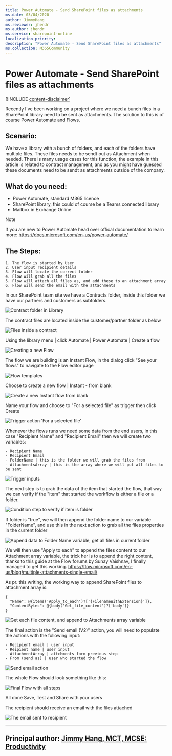 ```yaml
---
title: Power Automate - Send SharePoint files as attachments
ms.date: 03/04/2020
author: JimmyHang
ms.reviewer: jhendr
ms.author: jhendr
ms.service: sharepoint-online
localization_priority: 
description: "Power Automate - Send SharePoint files as attachments"
ms.collection: M365Community
---
```

# Power Automate - Send SharePoint files as attachments

[!INCLUDE [content-disclaimer](includes/content-disclaimer.md)]

Recently I've been working on a project where we need a bunch files in a SharePoint library need to be sent as attachments.
The solution to this is of course Power Automate and Flows.

## Scenario:
We have a library with a bunch of folders, and each of the folders have multiple files. These files needs to be sendt out as Attachment when needed. There is many usage cases for this function, the example in this article is related to contract management, and as you might have guessed these documents need to be sendt as attachments outside of the company. 

## What do you need:
* Power Automate, standard M365 licence
* SharePoint library, this could of course be a Teams connected library
* Mailbox in Exchange Online

> [!NOTE] 
> If you are new to Power Automate head over offical documentation to learn more: 
https://docs.microsoft.com/en-us/power-automate/


## The Steps:

	1. The flow is started by User
	2. User input recipient details
	3. Flow will locate the correct folder
	4. Flow will grab all the files
	5. Flow will attach all files as, and add these to an attachment array
	6. Flow will send the email with the attachments

In our SharePoint team site we have a Contracts folder, inside this folder we have our partners and customers as subfolders. 

![Contract folder in Library](media/power-automate-send-sharepoint-files-as-attachments/powerautomate-sendasattachment01.png)

The contract files are located inside the customer/partner folder as below

![Files inside a contract](media/power-automate-send-sharepoint-files-as-attachments/powerautomate-sendasattachment02.png)

Using the library menu | click Automate | Power Automate | Create a flow

![Creating a new Flow](media/power-automate-send-sharepoint-files-as-attachments/powerautomate-sendasattachment03.png)

The flow we are building is an Instant Flow, in the dialog click "See your flows" to navigate to the Flow editor page

![Flow templates](media/power-automate-send-sharepoint-files-as-attachments/powerautomate-sendasattachment04.png)

Choose to create a new flow | Instant - from blank

![Create a new Instant flow from blank](media/power-automate-send-sharepoint-files-as-attachments/powerautomate-sendasattachment05.png)

Name your flow and choose to "For a selected file" as trigger then click Create

![Trigger action 'For a selected file'](media/power-automate-send-sharepoint-files-as-attachments/powerautomate-sendasattachment06.png)


Whenever the flows runs we need some data from the end users, in this case "Recipient Name" and "Recipient Email" then we will create two variables:

    - Recipient Name
    - Recipient Email
	- FolderName | this is the folder we will grab the files from
	- AttachmentsArray | this is the array where we will put all files to be sent


![Trigger inputs](media/power-automate-send-sharepoint-files-as-attachments/powerautomate-sendasattachment07.png)

The next step is to grab the data of the item that started the flow, that way we can verify if the "item" that started the workflow is either a file or a folder.

![Condition step to verify if item is folder](media/power-automate-send-sharepoint-files-as-attachments/powerautomate-sendasattachment08.png)


If folder is "true", we will then append the folder name to our variable "FolderName", and use this in the next action to grab all the files properties in the current folder

![Append data to Folder Name variable, get all files in current folder](media/power-automate-send-sharepoint-files-as-attachments/powerautomate-sendasattachment09.png)


We will then use "Apply to each" to append the files content to our Attachment array variable, the trick her is to append the right content, thanks to this guide at the Flow forums by Sunay Vaishnav, I finally managed to get this working. 
https://flow.microsoft.com/en-us/blog/multiple-attachments-single-email/

As pr. this writing, the working way to append SharePoint files to attachment array is:

```
{
  "Name": @{items('Apply_to_each')?['{FilenameWithExtension}']},
  "ContentBytes": @{body('Get_file_content')?['body']}
}
```
![Get each file content, and append to Attachments array variable](media/power-automate-send-sharepoint-files-as-attachments/powerautomate-sendasattachment10.png)

The final action is the "Send email (V2)" action, you will need to populate the actions with the following input:

	- Recipient email | user input
	- Reipient name | user input
	- AttachmentArray | attchments form previous step
	- From (send as) | user who started the flow


![Send email action](media/power-automate-send-sharepoint-files-as-attachments/powerautomate-sendasattachment11.png)


The whole Flow should look something like this:

![Final Flow with all steps](media/power-automate-send-sharepoint-files-as-attachments/powerautomate-sendasattachment12.png)


All done Save, Test and Share with your users

The recipient should receive an email with the files attached

![The email sent to recipient](media/power-automate-send-sharepoint-files-as-attachments/powerautomate-sendasattachment13.png)


---
**Principal author**: [Jimmy Hang, MCT, MCSE: Productivity](https://www.linkedin.com/in/jimmyhang/)
---
